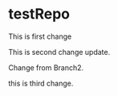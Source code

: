 # testRepo
This is first change

This is second change update.

Change from Branch2.

this is third change.

